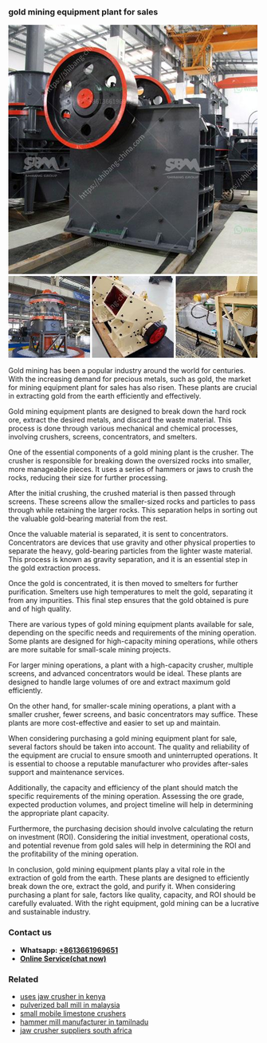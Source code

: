 <h3>gold mining equipment plant for sales</h3><img src='1708589527.jpg' alt=''><p>Gold mining has been a popular industry around the world for centuries. With the increasing demand for precious metals, such as gold, the market for mining equipment plant for sales has also risen. These plants are crucial in extracting gold from the earth efficiently and effectively.</p><p>Gold mining equipment plants are designed to break down the hard rock ore, extract the desired metals, and discard the waste material. This process is done through various mechanical and chemical processes, involving crushers, screens, concentrators, and smelters.</p><p>One of the essential components of a gold mining plant is the crusher. The crusher is responsible for breaking down the oversized rocks into smaller, more manageable pieces. It uses a series of hammers or jaws to crush the rocks, reducing their size for further processing.</p><p>After the initial crushing, the crushed material is then passed through screens. These screens allow the smaller-sized rocks and particles to pass through while retaining the larger rocks. This separation helps in sorting out the valuable gold-bearing material from the rest.</p><p>Once the valuable material is separated, it is sent to concentrators. Concentrators are devices that use gravity and other physical properties to separate the heavy, gold-bearing particles from the lighter waste material. This process is known as gravity separation, and it is an essential step in the gold extraction process.</p><p>Once the gold is concentrated, it is then moved to smelters for further purification. Smelters use high temperatures to melt the gold, separating it from any impurities. This final step ensures that the gold obtained is pure and of high quality.</p><p>There are various types of gold mining equipment plants available for sale, depending on the specific needs and requirements of the mining operation. Some plants are designed for high-capacity mining operations, while others are more suitable for small-scale mining projects.</p><p>For larger mining operations, a plant with a high-capacity crusher, multiple screens, and advanced concentrators would be ideal. These plants are designed to handle large volumes of ore and extract maximum gold efficiently.</p><p>On the other hand, for smaller-scale mining operations, a plant with a smaller crusher, fewer screens, and basic concentrators may suffice. These plants are more cost-effective and easier to set up and maintain.</p><p>When considering purchasing a gold mining equipment plant for sale, several factors should be taken into account. The quality and reliability of the equipment are crucial to ensure smooth and uninterrupted operations. It is essential to choose a reputable manufacturer who provides after-sales support and maintenance services.</p><p>Additionally, the capacity and efficiency of the plant should match the specific requirements of the mining operation. Assessing the ore grade, expected production volumes, and project timeline will help in determining the appropriate plant capacity.</p><p>Furthermore, the purchasing decision should involve calculating the return on investment (ROI). Considering the initial investment, operational costs, and potential revenue from gold sales will help in determining the ROI and the profitability of the mining operation.</p><p>In conclusion, gold mining equipment plants play a vital role in the extraction of gold from the earth. These plants are designed to efficiently break down the ore, extract the gold, and purify it. When considering purchasing a plant for sale, factors like quality, capacity, and ROI should be carefully evaluated. With the right equipment, gold mining can be a lucrative and sustainable industry.</p><h3>Contact us</h3><ul><li><strong>Whatsapp:&nbsp;<a href="https://wa.me/8613661969651">+8613661969651</a></strong></li><li><a href="https://swt.shibang-china.com/?git&amp;zhl&amp;gold mining equipment plant for sales"><strong>Online Service(chat now)</strong></a></li></ul><h3>Related</h3><ul><li><a href='uses jaw crusher in kenya.md'>uses jaw crusher in kenya</a></li><li><a href='pulverized ball mill in malaysia.md'>pulverized ball mill in malaysia</a></li><li><a href='small mobile limestone crushers.md'>small mobile limestone crushers</a></li><li><a href='hammer mill manufacturer in tamilnadu.md'>hammer mill manufacturer in tamilnadu</a></li><li><a href='jaw crusher suppliers south africa.md'>jaw crusher suppliers south africa</a></li></ul>